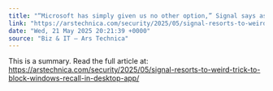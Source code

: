 ```yaml
---
title: "“Microsoft has simply given us no other option,” Signal says as it blocks Windows Recall"
link: "https://arstechnica.com/security/2025/05/signal-resorts-to-weird-trick-to-block-windows-recall-in-desktop-app/"
date: "Wed, 21 May 2025 20:21:39 +0000"
source: "Biz & IT – Ars Technica"
---
```


This is a summary. Read the full article at: https://arstechnica.com/security/2025/05/signal-resorts-to-weird-trick-to-block-windows-recall-in-desktop-app/